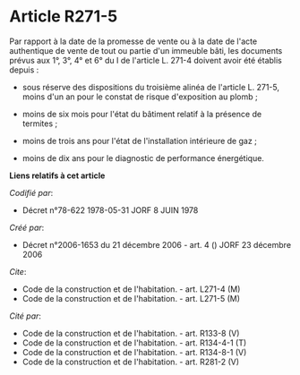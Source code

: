 # Article R271-5

Par rapport à la date de la promesse de vente ou à la date de l'acte authentique de vente de tout ou partie d'un immeuble
bâti, les documents prévus aux 1°, 3°, 4° et 6° du I de l'article L. 271-4 doivent avoir été établis depuis :

- sous réserve des dispositions du troisième alinéa de l'article L. 271-5, moins d'un an pour le constat de risque
d'exposition au plomb ;

- moins de six mois pour l'état du bâtiment relatif à la présence de termites ;

- moins de trois ans pour l'état de l'installation intérieure de gaz ;

- moins de dix ans pour le diagnostic de performance énergétique.

**Liens relatifs à cet article**

_Codifié par_:

  - Décret n°78-622 1978-05-31 JORF 8 JUIN 1978

_Créé par_:

  - Décret n°2006-1653 du 21 décembre 2006 - art. 4 () JORF 23 décembre 2006

_Cite_:

  - Code de la construction et de l'habitation. - art. L271-4 (M)
  - Code de la construction et de l'habitation. - art. L271-5 (M)

_Cité par_:

  - Code de la construction et de l'habitation. - art. R133-8 (V)
  - Code de la construction et de l'habitation. - art. R134-4-1 (T)
  - Code de la construction et de l'habitation. - art. R134-8-1 (V)
  - Code de la construction et de l'habitation. - art. R281-2 (V)
